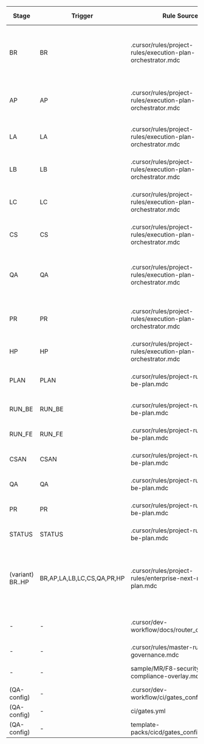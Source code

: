 | Stage | Trigger | Rule Source | Exists? | Acceptance Matches? | Notes |
|---|---|---|---|---|---|
| BR | BR | .cursor/rules/project-rules/execution-plan-orchestrator.mdc | yes | yes | Acceptance block matches exactly the rule's [STRICT] Acceptance. |
| AP | AP | .cursor/rules/project-rules/execution-plan-orchestrator.mdc | yes | N/A | Acceptance defined at orchestrator-level, not per-stage. |
| LA | LA | .cursor/rules/project-rules/execution-plan-orchestrator.mdc | yes | N/A | Acceptance defined at orchestrator-level. |
| LB | LB | .cursor/rules/project-rules/execution-plan-orchestrator.mdc | yes | N/A | Acceptance defined at orchestrator-level. |
| LC | LC | .cursor/rules/project-rules/execution-plan-orchestrator.mdc | yes | N/A | Acceptance defined at orchestrator-level. |
| CS | CS | .cursor/rules/project-rules/execution-plan-orchestrator.mdc | yes | N/A | Acceptance defined at orchestrator-level. |
| QA | QA | .cursor/rules/project-rules/execution-plan-orchestrator.mdc | yes | N/A | QA outputs defined; thresholds come from gates configs. |
| PR | PR | .cursor/rules/project-rules/execution-plan-orchestrator.mdc | yes | N/A | PR evidence text present; no per-stage acceptance section. |
| HP | HP | .cursor/rules/project-rules/execution-plan-orchestrator.mdc | yes | N/A | Help/Status fields defined. |
| PLAN | PLAN | .cursor/rules/project-rules/fe-be-plan.mdc | yes | yes | Acceptance (PLAN) block matches exactly. |
| RUN_BE | RUN_BE | .cursor/rules/project-rules/fe-be-plan.mdc | yes | N/A | No explicit acceptance for this stage. |
| RUN_FE | RUN_FE | .cursor/rules/project-rules/fe-be-plan.mdc | yes | N/A | No explicit acceptance for this stage. |
| CSAN | CSAN | .cursor/rules/project-rules/fe-be-plan.mdc | yes | N/A | No explicit acceptance for this stage. |
| QA | QA | .cursor/rules/project-rules/fe-be-plan.mdc | yes | N/A | No explicit acceptance in this rule. |
| PR | PR | .cursor/rules/project-rules/fe-be-plan.mdc | yes | N/A | No explicit acceptance in this rule. |
| STATUS | STATUS | .cursor/rules/project-rules/fe-be-plan.mdc | yes | N/A | No explicit acceptance in this rule. |
| (variant) BR..HP | BR,AP,LA,LB,LC,CS,QA,PR,HP | .cursor/rules/project-rules/enterprise-next-nest-plan.mdc | yes | N/A | Variant confirms same trigger set; acceptance per-lane guidelines present. |
| - | - | .cursor/dev-workflow/docs/router_contract.md | yes | N/A | Referenced for router contract in map. |
| - | - | .cursor/rules/master-rules/9-governance.mdc | yes | N/A | Referenced precedence. |
| - | - | sample/MR/F8-security-and-compliance-overlay.mdc | yes | N/A | Referenced overlay sample. |
| (QA-config) | - | .cursor/dev-workflow/ci/gates_config.yaml | yes | N/A | Referenced by QA stage. |
| (QA-config) | - | ci/gates.yml | yes | N/A | Referenced by QA stage. |
| (QA-config) | - | template-packs/cicd/gates_config.yaml | yes | N/A | Referenced by QA stage. |

